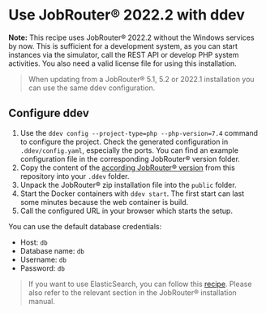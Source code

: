 # Use JobRouter® 2022.2 with ddev

**Note:** This recipe uses JobRouter® 2022.2 without the Windows services by now. This
is sufficient for a development system, as you can start instances via the simulator,
call the REST API or develop PHP system activities. You also need a valid
license file for using this installation.

> When updating from a JobRouter® 5.1, 5.2 or 2022.1 installation you can use the same ddev configuration.

## Configure ddev

1. Use the `ddev config --project-type=php --php-version=7.4` command to configure the project.
   Check the generated configuration in `.ddev/config.yaml`, especially the ports.
   You can find an example configuration file in the corresponding JobRouter® version folder.
2. Copy the content of the [according JobRouter® version](.) from this repository into your `.ddev` folder.
3. Unpack the JobRouter® zip installation file into the `public` folder.
4. Start the Docker containers with `ddev start`. The first start can last some minutes 
   because the web container is build.
5. Call the configured URL in your browser which starts the setup.

You can use the default database credentials:
- Host: `db`
- Database name: `db`
- Username: `db`
- Password: `db`

> If you want to use ElasticSearch, you can follow this 
> [recipe](https://github.com/drud/ddev-elasticsearch).
> Please also refer to the relevant section in the JobRouter® installation manual.